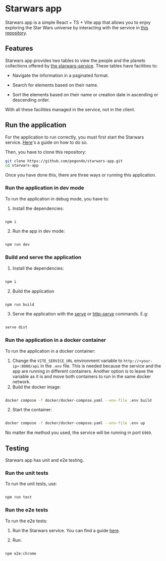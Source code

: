 # Starwars app

Starwars app is a simple React + TS + Vite app that allows you to enjoy exploring the Star Wars universe by interacting with the service in [this repository](https://github.com/pegondo/starwars-service).

## Features

Starwars app provides two tables to view the people and the planets collections offered by [the starwars-service](https://github.com/pegondo/starwars-service). These tables have facilities to:

- Navigate the information in a paginated format.

- Search for elements based on their name.

- Sort the elements based on their name or creation date in ascending or descending order.

With all these facilities managed in the service, not in the client.

## Run the application

For the application to run correctly, you must first start the Starwars service. [Here](https://github.com/pegondo/starwars-service?tab=readme-ov-file#run-the-service)'s a guide on how to do so.

Then, you have to clone this repository:

```bash
git clone https://github.com/pegondo/starwars-app.git
cd starwars-app
```

Once you have done this, there are three ways or running this application.

### Run the application in dev mode

To run the application in debug mode, you have to:

1. Install the dependencies:

```bash

npm i

```

2. Run the app in dev mode:

```bash

npm run dev

```

### Build and serve the application

1. Install the dependencies:

```bash

npm i

```

2. Build the application

```bash

npm run build

```

3. Serve the application with the [serve](https://www.npmjs.com/package/serve) or [http-serve](https://www.npmjs.com/package/http-serve) commands. E.g:

```bash

serve dist

```

### Run the application in a docker container

To run the application in a docker container:

1. Change the `VITE_SERVICE_URL` environment variable to `http://<your-ip>:8080/api` in the `.env` file. This is needed because the service and the app are running in different containers. Another option is to leave the variable as it is and move both containers to run in the same docker network.
2. Build the docker image:

```bash

docker compose -f docker/docker-compose.yaml --env-file .env build

```

2. Start the container:

```bash

docker compose -f docker/docker-compose.yaml --env-file .env up

```

No matter the method you used, the service will be running in port `6969`.

## Testing

Starwars app has unit and e2e testing.

### Run the unit tests

To run the unit tests, use:

```bash

npm run test

```

### Run the e2e tests

To run the e2e tests:

1. Run the Starwars service. You can find a guide [here](https://github.com/pegondo/starwars-service?tab=readme-ov-file#run-the-service).

2. Run:

```bash

npm e2e:chrome

```
